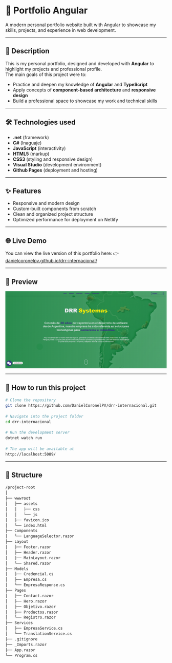 # 💼 Portfolio Angular

A modern personal portfolio website built with Angular to showcase my skills, projects, and experience in web development.  

---

## 📌 Description
This is my personal portfolio, designed and developed with **Angular** to highlight my projects and professional profile.  
The main goals of this project were to:  
- Practice and deepen my knowledge of **Angular** and **TypeScript**  
- Apply concepts of **component-based architecture** and **responsive design**  
- Build a professional space to showcase my work and technical skills  

---

## 🛠 Technologies used
- **.net** (framework)
- **C#** (lnaguaje)
- **JavaScript** (interactivity)  
- **HTML5** (markup)  
- **CSS3** (styling and responsive design)  
- **Visual Studio** (development environment)  
- **Github Pages** (deployment and hosting)  

---

## ✨ Features
- Responsive and modern design  
- Custom-built components from scratch  
- Clean and organized project structure  
- Optimized performance for deployment on Netlify  

---

## 🌐 Live Demo
You can view the live version of this portfolio here:
👉 [danielcoronelpv.github.io/drr-internacional/](https://danielcoronelpv.github.io/drr-internacional/)

---

## 📸 Preview
![Hero drr-internacional Screenshot](wwwroot/assets/Screenshot-drr-internacional.png)

---

## 🚀 How to run this project
```bash
# Clone the repository
git clone https://github.com/DanielCoronelPV/drr-internacional.git

# Navigate into the project folder
cd drr-internacional

# Run the development server
dotnet watch run

# The app will be available at
http://localhost:5089/
```

---

## 📁 Structure
```bash
/project-root
│
├── wwwroot
│   ├── assets
│   │   ├── css
│   │   └── js
│   ├── favicon.ico
│   └── index.html
├── Components
│   └── LanguageSelector.razor
├── Layout
│   ├── Footer.razor
│   ├── Header.razor
│   ├── MainLayout.razor
│   └── Shared.razor
├── Models
│   ├── Credencial.cs
│   ├── Empresa.cs
│   └── EmpresaResponse.cs
├── Pages
│   ├── Contact.razor
│   ├── Hero.razor
│   ├── Objetivo.razor
│   ├── Productos.razor
│   └── Registro.razor
├── Services
│   ├── EmpresaService.cs
│   └── TranslationService.cs
├── .gitignore
├── _Imports.razor
├── App.razor
└── Program.cs
```
